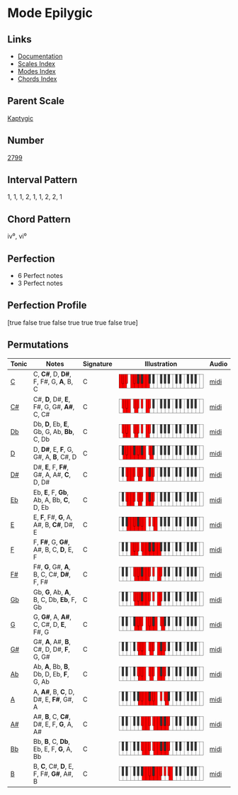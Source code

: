 # Mode Epilygic

## Links

- [Documentation](index.md)
- [Scales Index](Scales.md)
- [Modes Index](Modes.md)
- [Chords Index](Chords.md)

## Parent Scale

[Kaptygic](ScaleKaptygic.md)

## Number

[2799](https://ianring.com/musictheory/scales/2799)

## Interval Pattern

1, 1, 1, 2, 1, 1, 2, 2, 1

## Chord Pattern

iv⁰, vi⁰

## Perfection

- 6 Perfect notes
- 3 Perfect notes

## Perfection Profile

[true false true false true true true false true]

## Permutations

| Tonic | Notes | Signature | Illustration | Audio |
|-------|-------|-----------|--------------|-------|
| [C](ModeCNaturalEpilygic.md) | C, **C#**, D, **D#**, F, F#, G, **A**, B, C | C | ![CNaturalEpilygic](ModeCNaturalEpilygic.png) | [midi](https://github.com/edipermadi/music/blob/main/docs/ModeCNaturalEpilygic.mid?raw=true) |
| [C#](ModeCSharpEpilygic.md) | C#, **D**, D#, **E**, F#, G, G#, **A#**, C, C# | C | ![CSharpEpilygic](ModeCSharpEpilygic.png) | [midi](https://github.com/edipermadi/music/blob/main/docs/ModeCSharpEpilygic.mid?raw=true) |
| [Db](ModeDFlatEpilygic.md) | Db, **D**, Eb, **E**, Gb, G, Ab, **Bb**, C, Db | C | ![DFlatEpilygic](ModeDFlatEpilygic.png) | [midi](https://github.com/edipermadi/music/blob/main/docs/ModeDFlatEpilygic.mid?raw=true) |
| [D](ModeDNaturalEpilygic.md) | D, **D#**, E, **F**, G, G#, A, **B**, C#, D | C | ![DNaturalEpilygic](ModeDNaturalEpilygic.png) | [midi](https://github.com/edipermadi/music/blob/main/docs/ModeDNaturalEpilygic.mid?raw=true) |
| [D#](ModeDSharpEpilygic.md) | D#, **E**, F, **F#**, G#, A, A#, **C**, D, D# | C | ![DSharpEpilygic](ModeDSharpEpilygic.png) | [midi](https://github.com/edipermadi/music/blob/main/docs/ModeDSharpEpilygic.mid?raw=true) |
| [Eb](ModeEFlatEpilygic.md) | Eb, **E**, F, **Gb**, Ab, A, Bb, **C**, D, Eb | C | ![EFlatEpilygic](ModeEFlatEpilygic.png) | [midi](https://github.com/edipermadi/music/blob/main/docs/ModeEFlatEpilygic.mid?raw=true) |
| [E](ModeENaturalEpilygic.md) | E, **F**, F#, **G**, A, A#, B, **C#**, D#, E | C | ![ENaturalEpilygic](ModeENaturalEpilygic.png) | [midi](https://github.com/edipermadi/music/blob/main/docs/ModeENaturalEpilygic.mid?raw=true) |
| [F](ModeFNaturalEpilygic.md) | F, **F#**, G, **G#**, A#, B, C, **D**, E, F | C | ![FNaturalEpilygic](ModeFNaturalEpilygic.png) | [midi](https://github.com/edipermadi/music/blob/main/docs/ModeFNaturalEpilygic.mid?raw=true) |
| [F#](ModeFSharpEpilygic.md) | F#, **G**, G#, **A**, B, C, C#, **D#**, F, F# | C | ![FSharpEpilygic](ModeFSharpEpilygic.png) | [midi](https://github.com/edipermadi/music/blob/main/docs/ModeFSharpEpilygic.mid?raw=true) |
| [Gb](ModeGFlatEpilygic.md) | Gb, **G**, Ab, **A**, B, C, Db, **Eb**, F, Gb | C | ![GFlatEpilygic](ModeGFlatEpilygic.png) | [midi](https://github.com/edipermadi/music/blob/main/docs/ModeGFlatEpilygic.mid?raw=true) |
| [G](ModeGNaturalEpilygic.md) | G, **G#**, A, **A#**, C, C#, D, **E**, F#, G | C | ![GNaturalEpilygic](ModeGNaturalEpilygic.png) | [midi](https://github.com/edipermadi/music/blob/main/docs/ModeGNaturalEpilygic.mid?raw=true) |
| [G#](ModeGSharpEpilygic.md) | G#, **A**, A#, **B**, C#, D, D#, **F**, G, G# | C | ![GSharpEpilygic](ModeGSharpEpilygic.png) | [midi](https://github.com/edipermadi/music/blob/main/docs/ModeGSharpEpilygic.mid?raw=true) |
| [Ab](ModeAFlatEpilygic.md) | Ab, **A**, Bb, **B**, Db, D, Eb, **F**, G, Ab | C | ![AFlatEpilygic](ModeAFlatEpilygic.png) | [midi](https://github.com/edipermadi/music/blob/main/docs/ModeAFlatEpilygic.mid?raw=true) |
| [A](ModeANaturalEpilygic.md) | A, **A#**, B, **C**, D, D#, E, **F#**, G#, A | C | ![ANaturalEpilygic](ModeANaturalEpilygic.png) | [midi](https://github.com/edipermadi/music/blob/main/docs/ModeANaturalEpilygic.mid?raw=true) |
| [A#](ModeASharpEpilygic.md) | A#, **B**, C, **C#**, D#, E, F, **G**, A, A# | C | ![ASharpEpilygic](ModeASharpEpilygic.png) | [midi](https://github.com/edipermadi/music/blob/main/docs/ModeASharpEpilygic.mid?raw=true) |
| [Bb](ModeBFlatEpilygic.md) | Bb, **B**, C, **Db**, Eb, E, F, **G**, A, Bb | C | ![BFlatEpilygic](ModeBFlatEpilygic.png) | [midi](https://github.com/edipermadi/music/blob/main/docs/ModeBFlatEpilygic.mid?raw=true) |
| [B](ModeBNaturalEpilygic.md) | B, **C**, C#, **D**, E, F, F#, **G#**, A#, B | C | ![BNaturalEpilygic](ModeBNaturalEpilygic.png) | [midi](https://github.com/edipermadi/music/blob/main/docs/ModeBNaturalEpilygic.mid?raw=true) |
